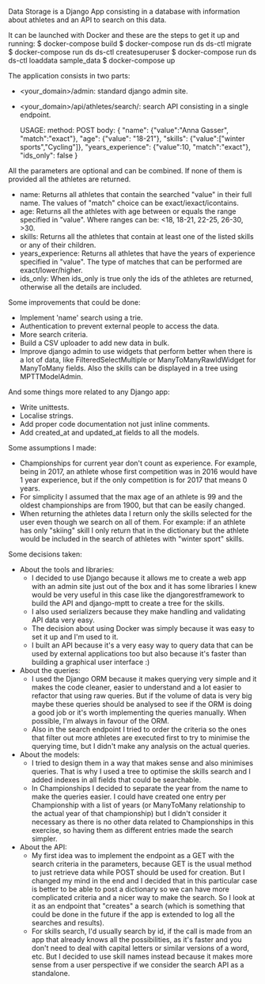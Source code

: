 Data Storage is a Django App consisting in a database with information about athletes and an API to search on this data.

It can be launched with Docker and these are the steps to get it up and running:
$ docker-compose build
$ docker-compose run ds ds-ctl migrate
$ docker-compose run ds ds-ctl createsuperuser
$ docker-compose run ds ds-ctl loaddata sample_data
$ docker-compose up

The application consists in two parts:
- <your_domain>/admin: standard django admin site.
- <your_domain>/api/athletes/search/: search API consisting in a single endpoint.

    USAGE:
        method: POST
        body:
        {
           "name":  {"value":"Anna Gasser", "match":"exact"},
           "age": {"value": "18-21"},
           "skills": {"value":["winter sports","Cycling"]},
           "years_experience": {"value":10, "match":"exact"},
           "ids_only": false
        }

All the parameters are optional and can be combined. If none of them is provided all the athletes are returned.

- name:
    Returns all athletes that contain the searched "value" in their full name.
    The values of "match" choice can be exact/iexact/icontains.
- age:
    Returns all the athletes with age between or equals the range specified in "value".
    Where ranges can be: <18, 18-21, 22-25, 26-30, >30.
- skills:
    Returns all the athletes that contain at least one of the listed skills or any of their children.
- years_experience:
    Returns all athletes that have the years of experience specified in "value".
    The type of matches that can be performed are exact/lower/higher.
- ids_only:
    When ids_only is true only the ids of the athletes are returned, otherwise all the details are included.

Some improvements that could be done:
- Implement 'name' search using a trie.
- Authentication to prevent external people to access the data.
- More search criteria.
- Build a CSV uploader to add new data in bulk.
- Improve django admin to use widgets that perform better when there is a lot of data, like FilteredSelectMultiple
  or ManyToManyRawIdWidget for ManyToMany fields. Also the skills can be displayed in a tree using MPTTModelAdmin.

And some things more related to any Django app:
- Write unittests.
- Localise strings.
- Add proper code documentation not just inline comments.
- Add created_at and updated_at fields to all the models.

Some assumptions I made:
- Championships for current year don't count as experience. For example, being in 2017, an athlete whose first
  competition was in 2016 would have 1 year experience, but if the only competition is for 2017 that means 0 years.
- For simplicity I assumed that the max age of an athlete is 99 and the oldest championships are from 1900, but that can
  be easily changed.
- When returning the athletes data I return only the skills selected for the user even though we search on all of them.
  For example: if an athlete has only "skiing" skill I only return that in the dictionary but the athlete would be
  included in the search of athletes with "winter sport" skills.


Some decisions taken:
- About the tools and libraries:
    - I decided to use Django because it allows me to create a web app with an admin site just out of the box and it has
      some libraries I knew would be very useful in this case like the djangorestframework to build the API and
      django-mptt to create a tree for the skills.
    - I also used serializers because they make handling and validating API data very easy.
    - The decision about using Docker was simply because it was easy to set it up and I'm used to it.
    - I built an API because it's a very easy way to query data that can be used by external applications too but also
      because it's faster than building a graphical user interface :)
- About the queries:
    - I used the Django ORM because it makes querying very simple and it makes the code cleaner, easier to understand
      and a lot easier to refactor that using raw queries. But if the volume of data is very big maybe these queries
      should be analysed to see if the ORM is doing a good job or it's worth implementing the queries manually.
      When possible, I'm always in favour of the ORM.
    - Also in the search endpoint I tried to order the criteria so the ones that filter out more athletes are executed
      first to try to minimise the querying time, but I didn't make any analysis on the actual queries.
- About the models:
    - I tried to design them in a way that makes sense and also minimises queries. That is why I used a tree to optimise
      the skills search and I added indexes in all fields that could be searchable.
    - In Championships I decided to separate the year from the name to make the queries easier. I could have created one
      entry per Championship with a list of years (or ManyToMany relationship to the actual year of that championship)
      but I didn't consider it necessary as there is no other data related to Championships in this exercise, so having
      them as different entries made the search simpler.
- About the API:
    - My first idea was to implement the endpoint as a GET with the search criteria in the parameters, because GET is
      the usual method to just retrieve data while POST should be used for creation. But I changed my mind in the end
      and I decided that in this particular case is better to be able to post a dictionary so we can have more
      complicated criteria and a nicer way to make the search. So I look at it as an endpoint that "creates" a search
      (which is something that could be done in the future if the app is extended to log all the searches and results).
    - For skills search, I'd usually search by id, if the call is made from an app that already knows all the
      possibilities, as it's faster and you don't need to deal with capital letters or similar versions of a word, etc.
      But I decided to use skill names instead because it makes more sense from a user perspective if we consider the
      search API as a standalone.
